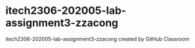 # itech2306-202005-lab-assignment3-zzacong
itech2306-202005-lab-assignment3-zzacong created by GitHub Classroom
